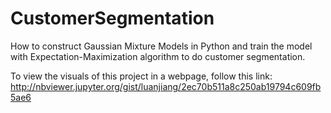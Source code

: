 # CustomerSegmentation
How to construct Gaussian Mixture Models in Python and train the model with Expectation-Maximization algorithm to do customer segmentation.

To view the visuals of this project in a webpage, follow this link: http://nbviewer.jupyter.org/gist/luanjiang/2ec70b511a8c250ab19794c609fb5ae6
